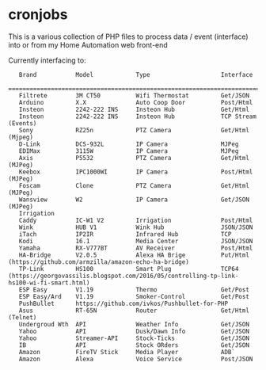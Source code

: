 cronjobs
========

This is a various collection of PHP files to process data / event (interface) into or from my Home Automation web front-end

Currently interfacing to:

       Brand           Model            Type                    Interface                    
       ================================================================================
       Filtrete        3M CT50          Wifi Thermostat         Get/JSON
       Arduino         X.X              Auto Coop Door          Post/Html
       Insteon         2242-222 INS     Insteon Hub             Get/Html
       Insteon         2242-222 INS     Insteon Hub             TCP Stream (Events)
       Sony            RZ25n            PTZ Camera              Get/Html (Mjpeg)
       D-Link          DCS-932L         IP Camera               MJPeg
       EDIMax          3115W            IP Camera               MJPeg
       Axis            P5532            PTZ Camera              Get/Html (MJPeg)
       Keebox          IPC1000WI        IP Camera               Post/Html (MJPeg)
       Foscam          Clone            PTZ Camera              Get/Html (MJPeg)
       Wansview        W2               IP Camera               Get/JSON (MJPeg)
       Irrigation
       Caddy           IC-W1 V2         Irrigation              Post/Html
       Wink            HUB V1           Wink Hub                JSON/JSON
       iTach           IP2IR            Infrared Hub            TCP
       Kodi            16.1             Media Center            JSON/JSON
       Yamaha          RX-V777BT        AV Receiver             Post/Html
       HA-Bridge       V2.0.5           Alexa HA Brige          Put/Html (https://github.com/armzilla/amazon-echo-ha-bridge)
       TP-Link         HS100            Smart Plug              TCP64 (https://georgovassilis.blogspot.com/2016/05/controlling-tp-link-hs100-wi-fi-smart.html)
       ESP Easy        V1.19            Thermo                  Get/Post
       ESP Easy/Ard    V1.19            Smoker-Control          Get/Post
       PushBullet      https://github.com/ivkos/Pushbullet-for-PHP
       Asus            RT-65N           Router                  Get/Html (Telnet)
       Undergroud Wth  API              Weather Info            Get/JSON
       Yahoo           API              Dusk/Dawn Info          Get/JSON
       Yahoo           Streamer-API     Stock-Ticks             Get/JSON
       IB              API              Stock ORders            Get/JSON
       Amazon          FireTV Stick     Media Player            ADB`
       Amazon          Alexa            Voice Service           Post/JSON
